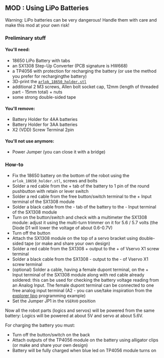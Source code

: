 ## MOD : Using LiPo Batteries

Warning: LiPo batteries can be very dangerous! Handle them with care and make this mod at your own risk!

### Preliminary stuff
  
#### You'll need:
- 18650 LiPo Battery with tabs
- an SX1308 Step-Up Converter (PCB signature is HW668)
- a TP4056 with protection for recharging the battery (or use the method you prefer for rechargingthe battery)
- 3D-print the [`arlok_18650_holder.stl`](../cad/stl/arlok_18650_holder.stl)
- additional 2 M3 screws, Allen bolt socket cap, 12mm (length of threaded part - 15mm total) + nuts
- some strong double-sided tape 

#### You'll remove:
- Battery Holder for 4AA batteries
- Battery Holder for 3AA batteries
- X2 (VDD) Screw Terminal 2pin

#### You'll not use anymore:
- Power Jumper (you can close it with a bridge)

### How-to 

- Fix the 18650 battery on the bottom of the robot using the `arlok_18650_holder.stl`, screws and bolts
- Solder a red cable from the + tab of the battery to 1 pin of the round pushbutton with retain or lever switch
- Solder a red cable from the free button/switch terminal to the + Input terminal of the SX1308 module
- Solder a black cable from the - tab of the battery to the - Input terminal of the SX1308 module 
- Turn on the button/switch and check with a multimeter the SX1308 module: adjust it using the multi-turn trimmer on it for 5.6 / 5.7 volts (the Diode D1 will lower the voltage of about 0.6-0.7V)
- Turn off the button 
- Attach the SX1308 module on the top of a servo bracket using double-sided tape (or make and share your own design)
- Solder a red cable from the SX1308 + output to the + of Vservo X1 screw terminal 
- Solder a black cable from the SX1308 - output to the - of Vservo X1 screw terminal 
- (optional) Solder a cable, having a female dupont terminal, on the + Input terminal of the SX1308 module along with red cable already soldered: this can be used for checking the battery voltage reading from an Analog Input. The female dupont terminal can be connected to one free analog input terminal (A2 - you can use/take inspiration from the [explorer lipo](../arduino/explorer_lipo/) programming example)
- Set the Jumper JP1 in the `VSERVO` position

Now all the robot parts (logics and servos) will be powered from the same battery: Logics will be powered at about 5V and servo at about 5.6V.

For charging the battery you must:
- Turn off the button/switch on the back
- Attach outputs of the TP4056 module on the battery using alligator clips (or make and share your own design)
- Battery will be fully charged when blue led on TP4056 module turns on 
